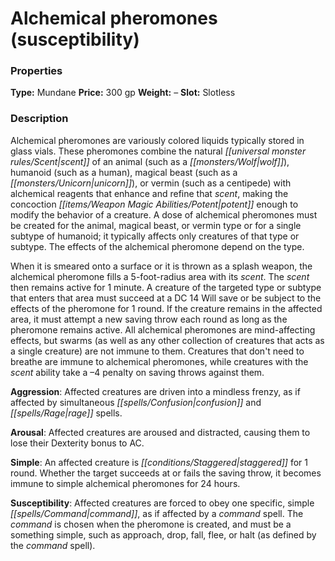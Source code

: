 ﻿---
Title: "Alchemical pheromones (susceptibility)"
Type: "Mundane"
Price: "300 gp"
Weight: "–"
Slot: "Slotless"
Description: |
  "Alchemical pheromones are variously colored liquids typically stored in glass vials. These pheromones combine the natural scent of an animal (such as a wolf), humanoid (such as a human), magical beast (such as a unicorn), or vermin (such as a centipede) with alchemical reagents that enhance and refine that scent, making the concoction potent enough to modify the behavior of a creature. A dose of alchemical pheromones must be created for the animal, magical beast, or vermin type or for a single subtype of humanoid; it typically affects only creatures of that type or subtype. The effects of the alchemical pheromone depend on the type.
  When it is smeared onto a surface or it is thrown as a splash weapon, the alchemical pheromone fills a 5-foot-radius area with its scent. The scent then remains active for 1 minute. A creature of the targeted type or subtype that enters that area must succeed at a DC 14 Will save or be subject to the effects of the pheromone for 1 round. If the creature remains in the affected area, it must attempt a new saving throw each round as long as the pheromone remains active. All alchemical pheromones are mind-affecting effects, but swarms (as well as any other collection of creatures that acts as a single creature) are not immune to them. Creatures that don't need to breathe are immune to alchemical pheromones, while creatures with the scent ability take a –4 penalty on saving throws against them.
  **Aggression**: Affected creatures are driven into a mindless frenzy, as if affected by simultaneous _confusion_ and _rage_ spells.
  **Arousal**: Affected creatures are aroused and distracted, causing them to lose their Dexterity bonus to AC.
  **Simple**: An affected creature is staggered for 1 round. Whether the target succeeds at or fails the saving throw, it becomes immune to simple alchemical pheromones for 24 hours.
  **Susceptibility**: Affected creatures are forced to obey one specific, simple command, as if affected by a _command_ spell. The command is chosen when the pheromone is created, and must be a something simple, such as approach, drop, fall, flee, or halt (as defined by the _command_ spell)."
Sources: "['Dirty Tactics Toolbox', 'Ultimate Wilderness']"
---

# Alchemical pheromones (susceptibility)

### Properties

**Type:** Mundane **Price:** 300 gp **Weight:** – **Slot:** Slotless

### Description

Alchemical pheromones are variously colored liquids typically stored in glass vials. These pheromones combine the natural _[[universal monster rules/Scent|scent]]_ of an animal (such as a _[[monsters/Wolf|wolf]]_), humanoid (such as a human), magical beast (such as a _[[monsters/Unicorn|unicorn]]_), or vermin (such as a centipede) with alchemical reagents that enhance and refine that _scent_, making the concoction _[[items/Weapon Magic Abilities/Potent|potent]]_ enough to modify the behavior of a creature. A dose of alchemical pheromones must be created for the animal, magical beast, or vermin type or for a single subtype of humanoid; it typically affects only creatures of that type or subtype. The effects of the alchemical pheromone depend on the type.

When it is smeared onto a surface or it is thrown as a splash weapon, the alchemical pheromone fills a 5-foot-radius area with its _scent_. The _scent_ then remains active for 1 minute. A creature of the targeted type or subtype that enters that area must succeed at a DC 14 Will save or be subject to the effects of the pheromone for 1 round. If the creature remains in the affected area, it must attempt a new saving throw each round as long as the pheromone remains active. All alchemical pheromones are mind-affecting effects, but swarms (as well as any other collection of creatures that acts as a single creature) are not immune to them. Creatures that don't need to breathe are immune to alchemical pheromones, while creatures with the _scent_ ability take a –4 penalty on saving throws against them.

**Aggression**: Affected creatures are driven into a mindless frenzy, as if affected by simultaneous _[[spells/Confusion|confusion]]_ and _[[spells/Rage|rage]]_ spells.

**Arousal**: Affected creatures are aroused and distracted, causing them to lose their Dexterity bonus to AC.

**Simple**: An affected creature is _[[conditions/Staggered|staggered]]_ for 1 round. Whether the target succeeds at or fails the saving throw, it becomes immune to simple alchemical pheromones for 24 hours.

**Susceptibility**: Affected creatures are forced to obey one specific, simple _[[spells/Command|command]]_, as if affected by a _command_ spell. The _command_ is chosen when the pheromone is created, and must be a something simple, such as approach, drop, fall, flee, or halt (as defined by the _command_ spell).

